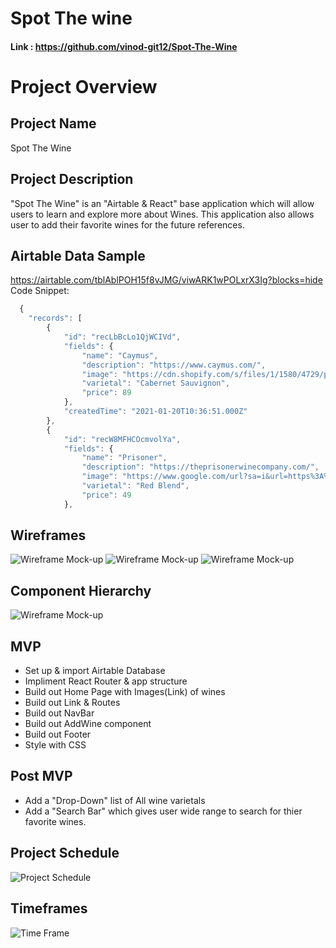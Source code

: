 # Spot The wine
#### Link :  https://github.com/vinod-git12/Spot-The-Wine

# Project Overview 
## Project Name
Spot The Wine

## Project Description
"Spot The Wine" is an "Airtable & React" base application which will allow users to learn and explore more about Wines. This application also allows user to add their favorite wines for the future references.


## Airtable Data Sample
https://airtable.com/tblAblPOH15f8vJMG/viwARK1wPOLxrX3Ig?blocks=hide
Code Snippet: 
```javascript
  {
    "records": [
        {
            "id": "recLbBcLo1QjWCIVd",
            "fields": {
                "name": "Caymus",
                "description": "https://www.caymus.com/",
                "image": "https://cdn.shopify.com/s/files/1/1580/4729/products/caymus-cabernet-sauvignon-napa-valley_52cb9d7b-c37d-49de-99da-eb6a8ca89586.gif?v=1576196473",
                "varietal": "Cabernet Sauvignon",
                "price": 89
            },
            "createdTime": "2021-01-20T10:36:51.000Z"
        },
        {
            "id": "recW8MFHCOcmvolYa",
            "fields": {
                "name": "Prisoner",
                "description": "https://theprisonerwinecompany.com/",
                "image": "https://www.google.com/url?sa=i&url=https%3A%2F%2Fwww.totalwine.com%2Fwine%2Fred-wine%2Fzinfandel%2Fthe-prisoner-red-blend%2Fp%2F19360750&psig=AOvVaw1...",
                "varietal": "Red Blend",
                "price": 49
            },
```
## Wireframes

![Wireframe Mock-up](https://i.imgur.com/mFpCXLJ.jpg)
![Wireframe Mock-up](https://i.imgur.com/WRbl6f5.jpg)
![Wireframe Mock-up](https://i.imgur.com/lTjRseS.jpg)

## Component Hierarchy

![Wireframe Mock-up](https://i.imgur.com/mFpCXLJ.jpg)


## MVP

- Set up & import Airtable Database
- Impliment React Router & app structure
- Build out Home Page with Images(Link) of wines
- Build out Link & Routes 
- Build out NavBar 
- Build out AddWine component
- Build out Footer
- Style with CSS

## Post MVP


- Add a "Drop-Down" list of All wine varietals
- Add a "Search Bar" which gives user wide range to search for thier favorite wines.

## Project Schedule

![Project Schedule](https://i.imgur.com/8C7Xznc.jpg)


## Timeframes

![Time Frame](https://i.imgur.com/tbUOmkq.jpg)










